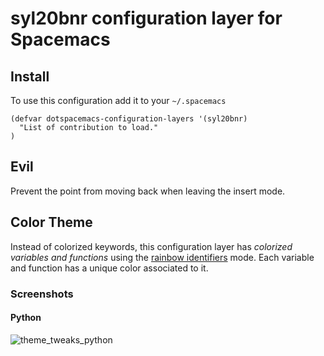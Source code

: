 # syl20bnr configuration layer for Spacemacs

## Install

To use this configuration add it to your `~/.spacemacs`

```elisp
(defvar dotspacemacs-configuration-layers '(syl20bnr)
  "List of contribution to load."
)
```

## Evil

Prevent the point from moving back when leaving the insert mode.

## Color Theme

Instead of colorized keywords, this configuration layer has *colorized
variables and functions* using the [rainbow identifiers][rainbow-identifiers]
mode. Each variable and function has a unique color associated to it.

### Screenshots

#### Python

![theme_tweaks_python](https://raw.githubusercontent.com/syl20bnr/spacemacs/master/contrib/syl20bnr/doc/theme-tweaks-python.png)

[rainbow-identifiers]: https://github.com/Fanael/rainbow-identifiers

